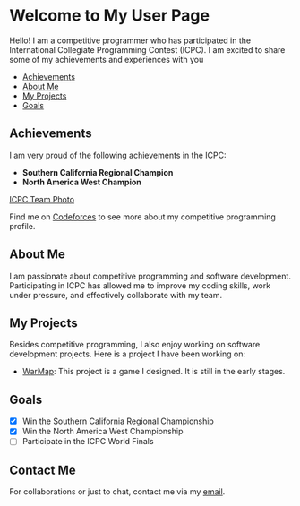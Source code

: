 # Welcome to My User Page

Hello! I am a competitive programmer who has participated in the International Collegiate Programming Contest (ICPC). I am excited to share some of my achievements and experiences with you
- [Achievements](#achievements)
- [About Me](#about-me)
- [My Projects](#my-projects)
- [Goals](#goals)

## Achievements

I am very proud of the following achievements in the ICPC:

- **Southern California Regional Champion**
- **North America West Champion**

[ICPC Team Photo](pictures/NAC.jpg)

Find me on [Codeforces](https://codeforces.com/profile/ZhouShang2003) to see more about my competitive programming profile.

## About Me

I am passionate about competitive programming and software development. Participating in ICPC has allowed me to improve my coding skills, work under pressure, and effectively collaborate with my team.

## My Projects

Besides competitive programming, I also enjoy working on software development projects. Here is a project I have been working on:

- [WarMap](https://github.com/zhoushang2003/WarMap): This project is a game I designed. It is still in the early stages.

## Goals

- [x] Win the Southern California Regional Championship
- [x] Win the North America West Championship
- [ ] Participate in the ICPC World Finals

## Contact Me

For collaborations or just to chat, contact me via my [email](mailto:shz060@ucsd.edu).
